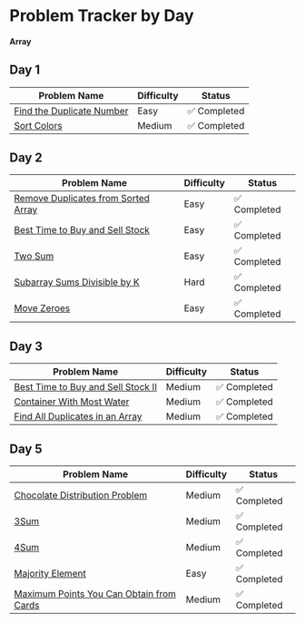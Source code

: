 # Problem Tracker by Day

#### Array
## Day 1
| Problem Name | Difficulty | Status     |
|--------------|------------|------------|
| [Find the Duplicate Number](https://leetcode.com/problems/find-the-duplicate-number/description/) | Easy       | ✅ Completed |
| [Sort Colors](https://leetcode.com/problems/sort-colors/description/) | Medium     | ✅ Completed |

## Day 2
| Problem Name | Difficulty | Status     |
|--------------|------------|------------|
| [Remove Duplicates from Sorted Array](https://leetcode.com/problems/remove-duplicates-from-sorted-array/description/)    | Easy       | ✅ Completed |
| [Best Time to Buy and Sell Stock](https://leetcode.com/problems/best-time-to-buy-and-sell-stock/description/)    | Easy     | ✅ Completed |
| [Two Sum](https://leetcode.com/problems/two-sum/description/)    | Easy     | ✅ Completed |
| [Subarray Sums Divisible by K](https://leetcode.com/problems/subarray-sums-divisible-by-k/description/)    | Hard       | ✅ Completed |
| [Move Zeroes](https://leetcode.com/problems/move-zeroes/description/)    | Easy     | ✅ Completed |

## Day 3
| Problem Name | Difficulty | Status     |
|--------------|------------|------------|
| [Best Time to Buy and Sell Stock II](https://leetcode.com/problems/best-time-to-buy-and-sell-stock-ii/description/) | Medium  |  ✅ Completed |
| [ Container With Most Water](https://leetcode.com/problems/container-with-most-water/description/) | Medium | ✅ Completed |
| [Find All Duplicates in an Array](https://leetcode.com/problems/find-all-duplicates-in-an-array/description/) | Medium | ✅ Completed |

## Day 5
| Problem Name | Difficulty | Status     |
|--------------|------------| ------------|
| [Chocolate Distribution Problem](https://www.geeksforgeeks.org/problems/chocolate-distribution-problem3825/1) | Medium | ✅ Completed |
| [3Sum](https://leetcode.com/problems/3sum/description/) | Medium | ✅ Completed | 
| [4Sum](https://leetcode.com/problems/4sum/description/) | Medium | ✅ Completed |
| [Majority Element](https://leetcode.com/problems/majority-element/description/) | Easy | ✅ Completed | 
| [Maximum Points You Can Obtain from Cards](https://leetcode.com/problems/maximum-points-you-can-obtain-from-cards/description/) | Medium | ✅ Completed |

